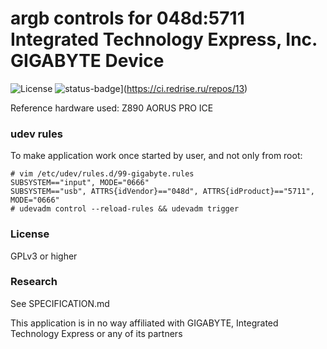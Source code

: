 # argb controls for 048d:5711 Integrated Technology Express, Inc. GIGABYTE Device 


![License](https://img.shields.io/badge/License-GPLv3-blue.svg) ![status-badge](https://ci.redrise.ru/api/badges/13/status.svg)](https://ci.redrise.ru/repos/13)

Reference hardware used: Z890 AORUS PRO ICE

### udev rules

To make application work once started by user, and not only from root:
```
# vim /etc/udev/rules.d/99-gigabyte.rules
SUBSYSTEM=="input", MODE="0666"
SUBSYSTEM=="usb", ATTRS{idVendor}=="048d", ATTRS{idProduct}=="5711", MODE="0666"
# udevadm control --reload-rules && udevadm trigger
```

### License
GPLv3 or higher

### Research

See SPECIFICATION.md

This application is in no way affiliated with GIGABYTE, Integrated Technology Express or any of its partners